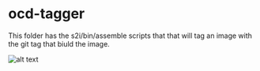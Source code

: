 # ocd-tagger

This folder has the s2i/bin/assemble scripts that that will tag an image with the git tag that biuld the image.

![alt text][ocd-build-components]

[ocd-build-components]: https://raw.githubusercontent.com/ocd-scm/ocd-meta/master/imgs/ocd-build-components.png "OCD Builder Components"
